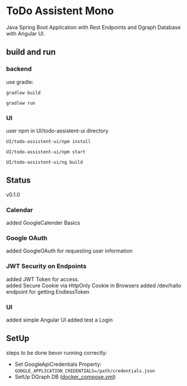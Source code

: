 # ToDo Assistent Mono

Java Spring Boot Application with Rest Endpoints and Dgraph Database with Angular UI.

## build and run

### backend

use gradle:

```
gradlew build

gradlew run
```

### UI

user npm in UI/todo-assistent-ui directory

```shell
UI/todo-assistent-ui/npm install

UI/todo-assistent-ui/npm start

UI/todo-assistent-ui/ng build
```

## Status

v0.1.0

### Calendar

added GoogleCalender Basics

### Google OAuth

added GoogleOAuth for requesting user information

### JWT Security on Endpoints

added JWT Token for access.  
added Secure Cookie via HttpOnly Cookie in Browsers added /dev/hallo endpoint for getting
EndlessToken

### UI

added simple Angular UI added test a Login

## SetUp

steps to be done bevor running correctly:

* Set GoogleApiCredentials Property: `GOOGLE_APPLICATION_CREDENTIALS=/path/credentials.json`  
* SetUp DGraph DB ([docker_compose.yml](dev/docker_compose/dgraph/docker-compose.yml)) 
